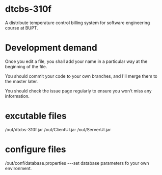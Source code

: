 # dtcbs-310f
A distribute temperature control billing system for software engineering course at BUPT.

# Development demand
Once you edit a file, you shall add your name in a particular way at the beginning of the file.

You should commit your code to your own branches, and I'll merge them to the master later.

You should check the issue page regularly to ensure you won't miss any information.

# excutable files
/out/dtcbs-310f.jar
/out/ClientUI.jar
/out/ServerUI.jar

# configure files
/out/conf/database.properties ---set database parameters fo your own environment.
